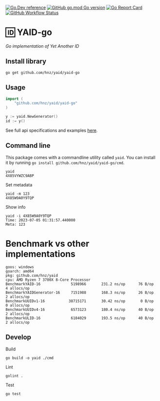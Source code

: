 [![Go.Dev reference](https://img.shields.io/badge/go.dev-reference-blue?logo=go&logoColor=white&style=for-the-badge)](https://pkg.go.dev/github.com/hnz/yaid/yaid-go#section-readme)
[![GitHub go.mod Go version](https://img.shields.io/github/go-mod/go-version/hnz/yaid/yaid-go?style=for-the-badge)](https://go.dev/doc/devel/release)
[![Go Report Card](https://goreportcard.com/badge/github.com/hnz/yaid/yaid-go?style=for-the-badge)](https://goreportcard.com/report/github.com/hnz/yaid/yaid-go)
[![GitHub Workflow Status](https://img.shields.io/github/actions/workflow/status/hnz/yaid/yaid-go/go.yml?label=tests&style=for-the-badge)](https://github.com/hnz/yaid/yaid-go/actions/workflows/go.yml)

# 🆔 YAID-go

_Go implementation of Yet Another ID_

## Install library

    go get github.com/hnz/yaid/yaid-go

## Usage

```go
import (
    "github.com/hnz/yaid/yaid-go"
)

y := yaid.NewGenerator()
id := y()
```

See full api specifications and examples [here](https://pkg.go.dev/github.com/hnz/yaid/yaid-go#section-readme).

## Command line

This package comes with a commandline utility called `yaid`.
You can install it by running `go install github.com/hnz/yaid/yaid-go/cmd`.

    yaid
    4X85VYWZC9ABP

Set metadata

    yaid -m 123
    4X85W9A0Y9TQP

Show info

    yaid -i 4X85W9A0Y9TQP
    Time: 2023-07-05 01:31:57.440000
    Meta: 123

# Benchmark vs other implementations

    goos: windows
    goarch: amd64
    pkg: github.com/hnz/yaid
    cpu: AMD Ryzen 7 3700X 8-Core Processor
    BenchmarkYAID-16              5198966       231.2 ns/op      76 B/op	       4 allocs/op
    BenchmarkYAIDGenerator-16     7151988       168.3 ns/op      26 B/op	       2 allocs/op
    BenchmarkUUIDv1-16           38715171       30.42 ns/op       0 B/op	       0 allocs/op
    BenchmarkUUIDv4-16            6573123       180.4 ns/op      40 B/op	       2 allocs/op
    BenchmarkULID-16              6184029       193.5 ns/op      40 B/op	       2 allocs/op

## Develop

Build

    go build -o yaid ./cmd

Lint

    golint .

Test

    go test
